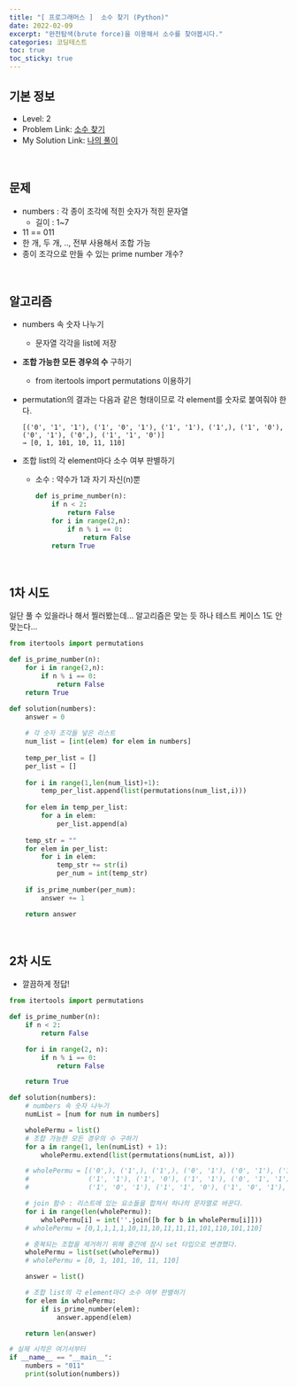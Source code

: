 ```yaml
---
title: "[ 프로그래머스 ]  소수 찾기 (Python)"
date: 2022-02-09
excerpt: "완전탐색(brute force)을 이용해서 소수를 찾아봅시다."
categories: 코딩테스트
toc: true
toc_sticky: true
---
```



## 기본 정보

- Level: 2
- Problem Link: [소수 찾기](https://programmers.co.kr/learn/courses/30/lessons/42839)
- My Solution Link: [나의 풀이](https://github.com/claire-1125/AlgoStudy/blob/main/Programmers/BruteForce/search_prime_number.py)

<br/>

## 문제

- numbers : 각 종이 조각에 적힌 숫자가 적힌 문자열
    - 길이 : 1~7
- 11 == 011
- 한 개, 두 개, .., 전부 사용해서 조합 가능
- 종이 조각으로 만들 수 있는 prime number 개수?

<br/>

## 알고리즘

- numbers 속 숫자 나누기
    - 문자열 각각을 list에 저장
- **조합 가능한 모든 경우의 수** 구하기
    - from itertools import permutations 이용하기
- permutation의 결과는 다음과 같은 형태이므로 각 element를 숫자로 붙여줘야 한다.
    
    ```
    [('0', '1', '1'), ('1', '0', '1'), ('1', '1'), ('1',), ('1', '0'), ('0', '1'), ('0',), ('1', '1', '0')]
    → [0, 1, 101, 10, 11, 110]
    ```
    
- 조합 list의 각 element마다 소수 여부 판별하기
    - 소수 : 약수가 1과 자기 자신(n)뿐
        
        ```python
        def is_prime_number(n):
        	if n < 2:
        		return False
        	for i in range(2,n):
        		if n % i == 0:
        			return False
        	return True
        ```
        
<br/>

## 1차 시도

일단 풀 수 있을라나 해서 찔러봤는데... 알고리즘은 맞는 듯 하나 테스트 케이스 1도 안 맞는다...

```python
from itertools import permutations

def is_prime_number(n):
	for i in range(2,n):
		if n % i == 0:
			return False
	return True

def solution(numbers):
    answer = 0
    
    # 각 숫자 조각들 넣은 리스트
    num_list = [int(elem) for elem in numbers]
    
    temp_per_list = []
    per_list = []
    
    for i in range(1,len(num_list)+1):
        temp_per_list.append(list(permutations(num_list,i)))
        
    for elem in temp_per_list:
        for a in elem:
            per_list.append(a)
            
    temp_str = ""
    for elem in per_list:
        for i in elem:
            temp_str += str(i)
            per_num = int(temp_str)
    
    if is_prime_number(per_num):
        answer += 1

    return answer
```

<br/>

## 2차 시도

- 깔끔하게 정답!

```python
from itertools import permutations

def is_prime_number(n):
    if n < 2:
        return False

    for i in range(2, n):
        if n % i == 0:
            return False

    return True

def solution(numbers):
    # numbers 속 숫자 나누기
    numList = [num for num in numbers]

    wholePermu = list()
    # 조합 가능한 모든 경우의 수 구하기
    for a in range(1, len(numList) + 1):
        wholePermu.extend(list(permutations(numList, a)))

    # wholePermu = [('0',), ('1',), ('1',), ('0', '1'), ('0', '1'), ('1', '0'),
    #               ('1', '1'), ('1', '0'), ('1', '1'), ('0', '1', '1'), ('0', '1', '1'),
    #               ('1', '0', '1'), ('1', '1', '0'), ('1', '0', '1'), ('1', '1', '0')]

    # join 함수 : 리스트에 있는 요소들을 합쳐서 하나의 문자열로 바꾼다.
    for i in range(len(wholePermu)):
        wholePermu[i] = int(''.join([b for b in wholePermu[i]]))
    # wholePermu = [0,1,1,1,1,10,11,10,11,11,11,101,110,101,110]

    # 중복되는 조합을 제거하기 위해 중간에 잠시 set 타입으로 변경했다.
    wholePermu = list(set(wholePermu))
    # wholePermu = [0, 1, 101, 10, 11, 110]

    answer = list()

    # 조합 list의 각 element마다 소수 여부 판별하기
    for elem in wholePermu:
        if is_prime_number(elem):
            answer.append(elem)

    return len(answer)

# 실제 시작은 여기서부터
if __name__ == "__main__":
    numbers = "011"
    print(solution(numbers))
```